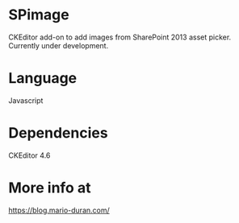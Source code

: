 # SPimage
CKEditor add-on to add images from SharePoint 2013 asset picker. Currently under development.

# Language
Javascript

# Dependencies
CKEditor 4.6

# More info at
https://blog.mario-duran.com/
